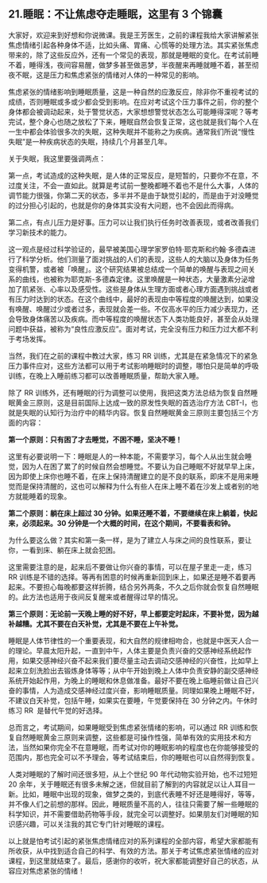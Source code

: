 ## 21.睡眠：不让焦虑夺走睡眠，这里有 3 个锦囊
大家好，欢迎来到好想和你说微课。我是王芳医生，之前的课程我给大家讲解紧张焦虑情绪引起各种身体不适，比如头痛、胃痛、心慌等的处理方法。其实紧张焦虑带来的，除了这些反应外，还有一个常见的表现，那就是睡眠的变化。在考试前睡不着，睡得浅，夜间容易醒，做梦多甚至做恶梦，半夜醒来再睡就睡不着，甚至彻夜不眠，这是压力和焦虑紧张的情绪对人体的一种常见的影响。


焦虑紧张的情绪影响到睡眠质量，这是一种自然的应激反应，除非你不重视考试的成绩，否则睡眠或多或少都会受到影响。在应对考试这个压力事件之前，你的整个身体都会被调动起来，处于警觉状态，大家想想警觉状态怎么可能睡得深呢？等考完试，整个身心也随之放松了下来，睡眠自然会恢复正常，这也就是我们每个人在一生中都会体验很多次的失眠，这种失眠并不能称之为疾病。通常我们所说“慢性失眠”是一种疾病状态的失眠，持续几个月甚至几年。


关于失眠，我这里要强调两点：


第一点，考试造成的这种失眠，是人体的正常反应，是短暂的，只要你不在意，不过度关注，不会一直如此。就算是考试前一整晚都睡不着也不是什么大事，人体的调节能力很强，你第二天的状态，多半并不是由于缺觉引起的，而是由于对没睡觉的过分担心引起的，也就是你的身体其实没有大问题，也不会因此而得病。


第二点，有点儿压力是好事。压力可以让我们执行任务时改善表现，或者改善我们学习新技术的能力。


这一观点是经过科学验证的，最早被美国心理学家罗伯特·耶克斯和约翰·多德森进行了科学分析。他们测量了面对挑战的人们的表现，这些人的大脑以及身体为任务变得机警，或者被「唤醒」。这个研究结果被总结成一个简单的唤醒与表现之间关系的曲线，也被称为耶克斯-多德森定律。这里唤醒是一种状态，大量激素分泌增加了肌紧张、心率以及感受性。这些是身体从生理方面或者心理方面遇到挑战或者有压力时达到的状态。在这个曲线中，最好的表现由中等程度的唤醒达到，如果没有唤醒、唤醒过少或者过多，表现就会差一些。不仅高水平的压力减少表现力，还会导致身体痛苦以及疾病。而中等程度的唤醒状态下人类功能良好，甚至会从处理问题中获益，被称为“良性应激反应”。面对考试，完全没有压力和压力过大都不利于考场发挥。


当然，我们在之前的课程中教过大家，练习 RR 训练，尤其是在紧急情况下的紧急压力事件应对，这些方法都可以用于考试影响睡眠时的调整，哪怕只是简单的呼吸训练，在晚上入睡前练习都可以改善睡眠质量，帮助大家入睡。


除了 RR 训练外，还有睡眠的行为调整可以使用，我把这类方法总结为恢复自然睡眠黄金三原则，这是目前国际上达成一致的原发性失眠的首选治疗方法 CBT-I，也就是失眠的认知行为治疗中的精华内容。恢复自然睡眠黄金三原则主要包括三个方面的内容：


**第一个原则：只有困了才去睡觉，不困不睡，坚决不睡！**


这里有必要说明一下：睡眠是人的一种本能，不需要学习，每个人从出生就会睡觉，因为人在困了累了的时候自然会想睡觉。不要认为自己睡眠不好就早早上床，因为即使上床你也睡不着，在床上保持清醒建立的是不良的联系，即床不是用来睡觉而是保持清醒的，这也可以解释为什么有些人在床上睡不着在沙发上或者别的地方就能睡着的现象。


**第二个原则：躺在床上超过 30 分钟。如果还睡不着，不要继续在床上躺着，快起来，必须起来。30 分钟是一个大概的时间，在这个期间，不要看表和钟。**


为什么要这么做？其实和第一条一样，是为了建立人与床之间的良性联系，要让你，一看到床、躺在床上就会犯困。


这里需要注意的是，起来后不要做让你兴奋的事情，可以在屋子里走一走，练习 RR 训练是不错的选择。等再有困意的时候再重新回到床上，如果还是睡不着要再起来。不要担心每晚都要这样折腾，结合另外两条，不久之后你就会恢复自然睡眠的。此方法也适用于夜间反复醒来或者醒得过早的情况。


**第三个原则：无论前一天晚上睡的好不好，早上都要定时起床，不要补觉，因为越补越糟。尤其不要在白天补觉，尤其是不要在上午补觉。**


睡眠是人体节律性的一个重要表现，和大自然的规律相吻合，也就是中医天人合一的理论。早晨太阳升起，一直到中午，人体主要是负责兴奋的交感神经系统起作用，如果交感神经兴奋不起来我们要尽量主动去调动交感神经的兴奋性，比如早上起来立刻洗脸出去锻炼身体等等；从中午开始到晚上人体中负责安静的副交感神经系统开始起作用，为晚上的睡眠和休息做准备。最好不要在晚上临睡前做让自己兴奋的事情，人为造成交感神经过度兴奋，影响睡眠质量。同理如果晚上睡眠不好，不建议白天补觉，包括午睡，如果实在要睡，午觉要保持在 30 分钟之内。午休时练习 RR  是替代午觉的好选择。


总而言之，考试期间，如果睡眠受到焦虑紧张情绪的影响，可以通过 RR 训练和恢复自然睡眠黄金三原则来调整，这些都是可操作性强，简单有效的实用技术和方法，当然如果你完全不在意睡眠，而考试对你的睡眠影响的程度也在你能够接受的范围内，那也完全可以不予理会，等考试结束后，你的睡眠也可以自然得到恢复。


人类对睡眠的了解时间还很多短，从上个世纪 90 年代动物实验开始，也不过短短 20 余年，关于睡眠还有很多未解之迷，但就目前了解到的内容就足以让人耳目一新。比如，睡眠中出现的现象，做梦之类的，到底代表睡不好还是睡得好，等等，并不像人们之前想的那样。因此，睡眠质量不高的人，往往只需要了解一些睡眠的科学知识，并不需要借助药物等手段，就完全可以调整好。如果朋友们对睡眠的知识感兴趣，可以关注我的其它专门针对睡眠的课程。


以上就是怕考试引起的紧张焦虑情绪应对的系列课程的全部内容，希望大家都能有所收获，从中找到适合自己的科学、有效的方法。那关于考试焦虑紧张情绪的应对课程，到这里就结束了。最后，感谢你的收听，祝大家都能调整好自己的状态，从容应对焦虑紧张的情绪！


